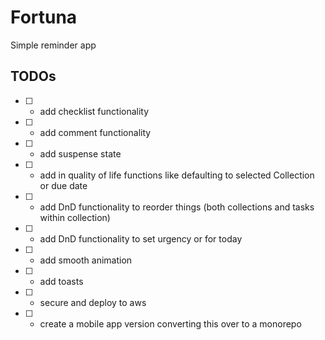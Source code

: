# Fortuna

Simple reminder app

## TODOs

- [ ] - add checklist functionality
- [ ] - add comment functionality
- [ ] - add suspense state
- [ ] - add in quality of life functions like defaulting to selected Collection or due date
- [ ] - add DnD functionality to reorder things (both collections and tasks within collection)
- [ ] - add DnD functionality to set urgency or for today
- [ ] - add smooth animation
- [ ] - add toasts
- [ ] - secure and deploy to aws
- [ ] - create a mobile app version converting this over to a monorepo
